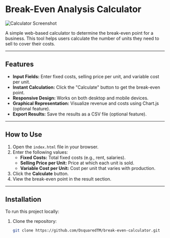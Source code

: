 # Break-Even Analysis Calculator

![Calculator Screenshot](screenshot.png) <!-- Add a screenshot if possible -->

A simple web-based calculator to determine the break-even point for a business. This tool helps users calculate the number of units they need to sell to cover their costs.

---

## Features
- **Input Fields:** Enter fixed costs, selling price per unit, and variable cost per unit.
- **Instant Calculation:** Click the "Calculate" button to get the break-even point.
- **Responsive Design:** Works on both desktop and mobile devices.
- **Graphical Representation:** Visualize revenue and costs using Chart.js (optional feature).
- **Export Results:** Save the results as a CSV file (optional feature).

---

## How to Use
1. Open the `index.html` file in your browser.
2. Enter the following values:
   - **Fixed Costs:** Total fixed costs (e.g., rent, salaries).
   - **Selling Price per Unit:** Price at which each unit is sold.
   - **Variable Cost per Unit:** Cost per unit that varies with production.
3. Click the **Calculate** button.
4. View the break-even point in the result section.

---

## Installation
To run this project locally:
1. Clone the repository:
   ```bash
   git clone https://github.com/DsquaredTM/break-even-calculator.git

